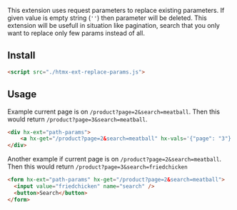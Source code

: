 This extension uses request parameters to replace existing parameters. If given value is empty string (`''`) then parameter will be deleted. This extension will be usefull in situation like pagination, search that you only want to replace only few params instead of all.

## Install

```html
<script src="./htmx-ext-replace-params.js">
```

## Usage

Example current page is on `/product?page=2&search=meatball`. Then this would return `/product?page=3&search=meatball`.

```html
<div hx-ext="path-params">
    <a hx-get="/product?page=2&search=meatball" hx-vals='{"page": "3"}'>Next</div>
</div>
```

Another example if current page is on `/product?page=2&search=meatball`. Then this would return `/product?page=3&search=friedchicken`

```html
<form hx-ext="path-params" hx-get="/product?page=2&search=meatball">
  <input value="friedchicken" name="search" />
  <button>Search</button>
</form>
```
